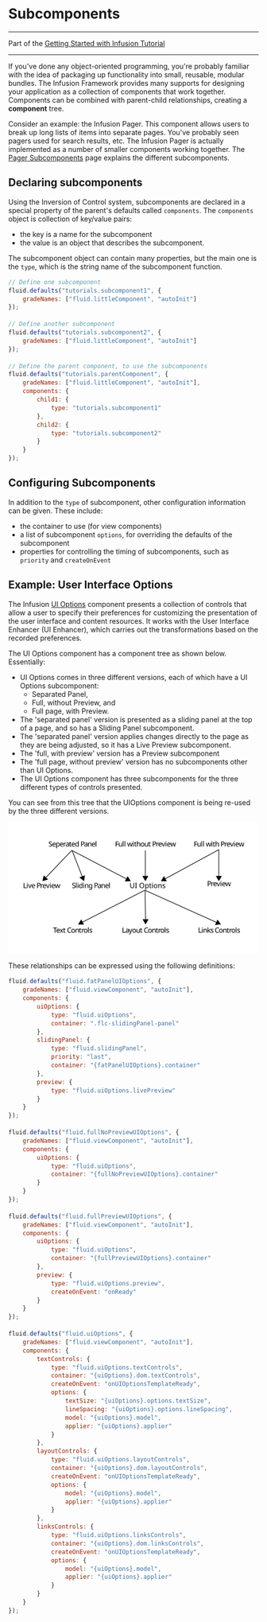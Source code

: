 # Subcomponents #

---
Part of the [Getting Started with Infusion Tutorial](GettingStartedWithInfusion.md)

---

If you've done any object-oriented programming, you're probably familiar with the idea of packaging up functionality into small, reusable, modular bundles. The Infusion Framework provides many supports for designing your application as a collection of components that work together. Components can be combined with parent-child relationships, creating a **component** tree.

Consider an example: the Infusion Pager. This component allows users to break up long lists of items into separate pages. You've probably seen pagers used for search results, etc. The Infusion Pager is actually implemented as a number of smaller components working together. The [Pager Subcomponents](../PagerSubcomponents.md) page explains the different subcomponents.

## Declaring subcomponents ##

Using the Inversion of Control system, subcomponents are declared in a special property of the parent's defaults called `components`. The `components` object is collection of key/value pairs:

* the key is a name for the subcomponent
* the value is an object that describes the subcomponent.

The subcomponent object can contain many properties, but the main one is the `type`, which is the string name of the subcomponent function.

```javascript
// Define one subcomponent
fluid.defaults("tutorials.subcomponent1", {
    gradeNames: ["fluid.littleComponent", "autoInit"]
});

// Define another subcomponent
fluid.defaults("tutorials.subcomponent2", {
    gradeNames: ["fluid.littleComponent", "autoInit"]
});

// Define the parent component, to use the subcomponents
fluid.defaults("tutorials.parentComponent", {
    gradeNames: ["fluid.littleComponent", "autoInit"],
    components: {
        child1: {
            type: "tutorials.subcomponent1"
        },
        child2: {
            type: "tutorials.subcomponent2"
        }
    }
});
```

## Configuring Subcomponents ##

In addition to the `type` of subcomponent, other configuration information can be given. These include:

* the container to use (for view components)
* a list of subcomponent `options`, for overriding the defaults of the subcomponent
* properties for controlling the timing of subcomponents, such as `priority` and `createOnEvent`

## Example: User Interface Options ##

The Infusion [UI Options](../UserInterfaceOptions.md) component presents a collection of controls that allow a user to specify their preferences for customizing the presentation of the user interface and content resources. It works with the User Interface Enhancer (UI Enhancer), which carries out the transformations based on the recorded preferences.

The UI Options component has a component tree as shown below. Essentially:

* UI Options comes in three different versions, each of which have a UI Options subcomponent:
    * Separated Panel,
    * Full, without Preview, and
    * Full page, with Preview.
* The 'separated panel' version is presented as a sliding panel at the top of a page, and so has a Sliding Panel subcomponent.
* The 'separated panel' version applies changes directly to the page as they are being adjusted, so it has a Live Preview subcomponent.
* The 'full, with preview' version has a Preview subcomponent
* The 'full page, without preview' version has no subcomponents other than UI Options.
* The UI Options component has three subcomponents for the three different types of controls presented.

You can see from this tree that the UIOptions component is being re-used by the three different versions.

![Diagram showing UI Option's component tree](images/uiOptions-component-tree.svg)

These relationships can be expressed using the following definitions:

```javascript
fluid.defaults("fluid.fatPanelUIOptions", {
    gradeNames: ["fluid.viewComponent", "autoInit"],
    components: {
        uiOptions: {
            type: "fluid.uiOptions",
            container: ".flc-slidingPanel-panel"
        },
        slidingPanel: {
            type: "fluid.slidingPanel",
            priority: "last",
            container: "{fatPanelUIOptions}.container"
        },
        preview: {
            type: "fluid.uiOptions.livePreview"
        }
    }
});

fluid.defaults("fluid.fullNoPreviewUIOptions", {
    gradeNames: ["fluid.viewComponent", "autoInit"],
    components: {
        uiOptions: {
            type: "fluid.uiOptions",
            container: "{fullNoPreviewUIOptions}.container"
        }
    }
});

fluid.defaults("fluid.fullPreviewUIOptions", {
    gradeNames: ["fluid.viewComponent", "autoInit"],
    components: {
        uiOptions: {
            type: "fluid.uiOptions",
            container: "{fullPreviewUIOptions}.container"
        },
        preview: {
            type: "fluid.uiOptions.preview",
            createOnEvent: "onReady"
        }
    }
});

fluid.defaults("fluid.uiOptions", {
    gradeNames: ["fluid.viewComponent", "autoInit"],
    components: {
        textControls: {
            type: "fluid.uiOptions.textControls",
            container: "{uiOptions}.dom.textControls",
            createOnEvent: "onUIOptionsTemplateReady",
            options: {
                textSize: "{uiOptions}.options.textSize",
                lineSpacing: "{uiOptions}.options.lineSpacing",
                model: "{uiOptions}.model",
                applier: "{uiOptions}.applier"
            }
        },
        layoutControls: {
            type: "fluid.uiOptions.layoutControls",
            container: "{uiOptions}.dom.layoutControls",
            createOnEvent: "onUIOptionsTemplateReady",
            options: {
                model: "{uiOptions}.model",
                applier: "{uiOptions}.applier"
            }
        },
        linksControls: {
            type: "fluid.uiOptions.linksControls",
            container: "{uiOptions}.dom.linksControls",
            createOnEvent: "onUIOptionsTemplateReady",
            options: {
                model: "{uiOptions}.model",
                applier: "{uiOptions}.applier"
            }
        }
    }
});
```
